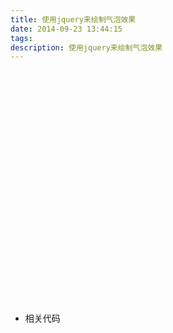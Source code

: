 ```yaml
---
title: 使用jquery来绘制气泡效果
date: 2014-09-23 13:44:15
tags:
description: 使用jquery来绘制气泡效果
---
```


<div id="y4-char" style="width: 200px;height: 200px;margin: 100px auto;position: relative;"></div>

<script src="http://apps.bdimg.com/libs/jquery/2.1.4/jquery.min.js"></script>

<script type="text/javascript" src="https://rawgit.com/jinzhan/2471a61832609c828101/raw/c4a02ecf0ec430577892a211566925c7f3716a8b/bubble.js"></script>

<script type="text/javascript">
	//生成气泡
var makeBubble = function(){
    new Bubble("#y4-char",{
        a:0.015,
        b:0.2,
        c:100,
        color:"#f8e8e8"
    });

    setTimeout(function(){
        new Bubble("#y4-char",{
            a:0.01,
            b:0.2,
            c:100,
            color:"#ffee52"
        });
    },600);



    setTimeout(function(){
        new Bubble("#y4-char",{
            a:-0.01,
            b:0.2,
            c:150,
            color:"#fffacb"
        });
    },1200);

    setTimeout(function(){
        new Bubble("#y4-char",
            {
                a:0.015,
                b:0.2,
                c:100,
                color:"#288911"
            });
    },1800);

    setTimeout(function(){
        new Bubble("#y4-char",{

            a:-0.01,
            b:0.25,
            c:150,
            color:"#e7d2e6"
        });
    },2400);


   setTimeout(
   	function(){
   	new Bubble("#y4-char",{
        a:0.015,
        b:0.2,
        c:200,
        d: 50,
        color:"#f8e8e8"
    })	
   },200
    )

    setTimeout(function(){
        new Bubble("#y4-char",{
            a:0.01,
            b:0.2,
            c:300,
            d: 100,
            color:"#ffee52"
        });
    },400);



    setTimeout(function(){
        new Bubble("#y4-char",{
            a:-0.01,
            b:0.2,
            c:450,
            d: 30,
            color:"#fffacb"
        });
    },1000);

    setTimeout(function(){
        new Bubble("#y4-char",
            {
                a:0.015,
                b:0.2,
                c:-100,
                d: 40,
                color:"#288911"
            });
    },1500);

    setTimeout(function(){
        new Bubble("#y4-char",{

            a:-0.01,
            b:0.25,
            c:-150,
            d: 60,
            color:"#e7d2e6"
        });
    },2000);

    //递归调用
    setTimeout(makeBubble,6000);
};


makeBubble();
</script>


* 相关代码

<script src="https://gist.github.com/jinzhan/2471a61832609c828101.js"></script>

